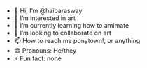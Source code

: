 - 👋 Hi, I’m @haibarasway
- 👀 I’m interested in art
- 🌱 I’m currently learning how to amimate
- 💞️ I’m looking to collaborate on art
- 📫 How to reach me ponytown!, or anything 
- 😄 Pronouns: He/they
- ⚡ Fun fact: none

<!---
haibarasway/haibarasway is a ✨ special ✨ repository because its `README.md` (this file) appears on your GitHub profile.
You can click the Preview link to take a look at your changes.
--->
